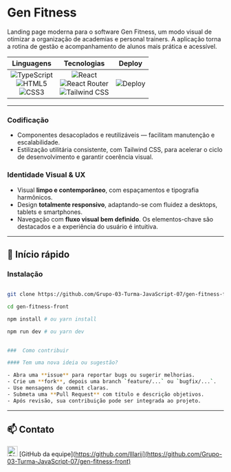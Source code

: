 
# Gen Fitness

  
Landing page moderna para o software Gen Fitness, um modo visual de otimizar a organização de academias e personal trainers. A aplicação torna a rotina de gestão e acompanhamento de alunos mais prática e acessível.

<p align="center">

| Linguagens                                                                 | Tecnologias                                                                 | Deploy                                                  |
|:---------------------------------------------------------------------------:|:---------------------------------------------------------------------------:|:--------------------------------------------------------:|
| ![TypeScript](https://img.shields.io/badge/TypeScript-3178C6?style=for-the-badge&logo=typescript&logoColor=white) <br> ![HTML5](https://img.shields.io/badge/HTML5-E34F26?style=for-the-badge&logo=html5&logoColor=white) <br> ![CSS3](https://img.shields.io/badge/CSS3-1572B6?style=for-the-badge&logo=css3&logoColor=white) | ![React](https://img.shields.io/badge/React-20232A?style=for-the-badge&logo=react&logoColor=61DAFB) <br> ![React Router](https://img.shields.io/badge/React_Router-CA4245?style=for-the-badge&logo=react-router&logoColor=white) <br> ![Tailwind CSS](https://img.shields.io/badge/Tailwind_CSS-38B2AC?style=for-the-badge&logo=tailwind-css&logoColor=white) | ![Deploy](https://img.shields.io/badge/Deploy-Netlify-00C7B7?style=for-the-badge&logo=netlify&logoColor=white) |

</p>
 
 ---

###  Codificação

- Componentes desacoplados e reutilizáveis — facilitam manutenção e escalabilidade.  
- Estilização utilitária consistente, com Tailwind CSS, para acelerar o ciclo de desenvolvimento e garantir coerência visual.

###  Identidade Visual & UX

- Visual **limpo e contemporâneo**, com espaçamentos e tipografia harmônicos.  
- Design **totalmente responsivo**, adaptando-se com fluidez a desktops, tablets e smartphones.  
- Navegação com **fluxo visual bem definido**. Os elementos-chave são destacados e a experiência do usuário é intuitiva.

---
## 🚀 Início rápido

### Instalação

```bash

git clone https://github.com/Grupo-03-Turma-JavaScript-07/gen-fitness-front.git

cd gen-fitness-front

npm install # ou yarn install

npm run dev # ou yarn dev

 
### ​ Como contribuir

#### Tem uma nova ideia ou sugestão?

- Abra uma **issue** para reportar bugs ou sugerir melhorias.
- Crie um **fork**, depois uma branch `feature/...` ou `bugfix/...`.
- Use mensagens de commit claras.
- Submeta uma **Pull Request** com título e descrição objetivos.
- Após revisão, sua contribuição pode ser integrada ao projeto.

 `````  
---

## 📫 Contato

<img src="https://cdn.jsdelivr.net/gh/devicons/devicon/icons/github/github-original.svg" width="24" alt="GitHub icon" /> [GitHub da equipe](https://github.com/lllarii](https://github.com/Grupo-03-Turma-JavaScript-07/gen-fitness-front)

